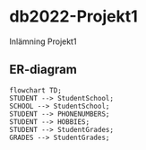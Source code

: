 # db2022-Projekt1
Inlämning Projekt1

## ER-diagram
```mermaid
flowchart TD;
STUDENT --> StudentSchool;
SCHOOL --> StudentSchool;
STUDENT --> PHONENUMBERS;
STUDENT --> HOBBIES;
STUDENT --> StudentGrades;
GRADES --> StudentGrades;
```
